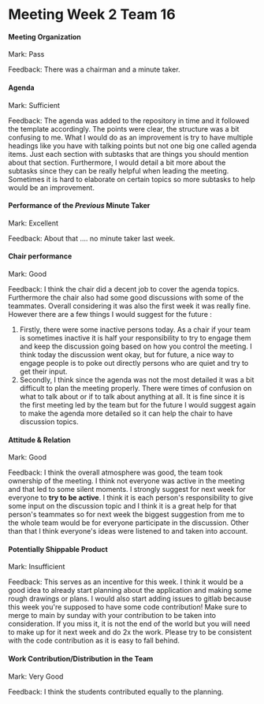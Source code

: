 # Meeting Week 2 Team 16


#### Meeting Organization

Mark: Pass

Feedback: There was a chairman and a minute taker.

#### Agenda 


Mark: Sufficient

Feedback: The agenda was added to the repository in time and it followed the template accordingly. The points were clear, the structure was a bit confusing to me. What I would do as an improvement is try to have multiple headings like you have with talking points but not one big one called agenda items. Just each section with subtasks that are things you should mention about that section. Furthermore, I would detail a bit more about the subtasks since they can be really helpful when leading the meeting. Sometimes it is hard to elaborate on certain topics so more subtasks to help would be an improvement.


#### Performance of the *Previous* Minute Taker

Mark: Excellent

Feedback: About that .... no minute taker last week.


#### Chair performance

Mark: Good

Feedback: I think the chair did a decent job to cover the agenda topics. Furthermore the chair also had some good discussions with some of the teammates. Overall considering it was also the first week it was really fine.
However there are a few things I would suggest for the future : 
1) Firstly, there were some inactive persons today. As a chair if your team is sometimes inactive it is half your responsibility to try to engage them and keep the discussion going based on how you control the meeting. I think today the discussion went okay, but for future, a nice way to engage people is to poke out directly persons who are quiet and try to get their input.
2) Secondly, I think since the agenda was not the most detailed it was a bit difficult to plan the meeting properly. There were times of confusion on what to talk about or if to talk about anything at all. It is fine since it is the first meeting led by the team but for the future I would suggest again to make the agenda more detailed so it can help the chair to have discussion topics. 


#### Attitude & Relation


Mark: Good

Feedback: I think the overall atmosphere was good, the team took ownership of the meeting. I think not everyone was active in the meeting and that led to some silent moments. I strongly suggest for next week for everyone to **try to be active**. I think it is each person's responsibility to give some input on the discussion topic and I think it is a great help for that person's teammates so for next week the biggest suggestion from me to the whole team would be for everyone participate in the discussion. Other than that I think everyone's ideas were listened to and taken into account. 


#### Potentially Shippable Product

Mark: Insufficient

Feedback: This serves as an incentive for this week. I think it would be a good idea to already start planning about the application and making some rough drawings or plans. I would also start adding issues to gitlab because this week you're supposed to have some code contribution! Make sure to merge to main by sunday with your contribution to be taken into consideration. If you miss it, it is not the end of the world but you will need to make up for it next week and do 2x the work. Please try to be consistent with the code contribution as it is easy to fall behind.


#### Work Contribution/Distribution in the Team

Mark: Very Good

Feedback: I think the students contributed equally to the planning. 


